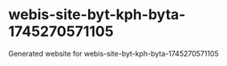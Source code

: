 # webis-site-byt-kph-byta-1745270571105
Generated website for webis-site-byt-kph-byta-1745270571105
